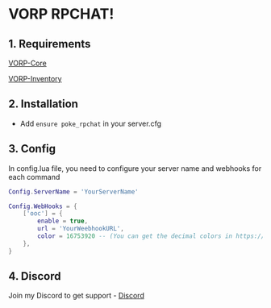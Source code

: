 # VORP RPCHAT!

## 1. Requirements

[VORP-Core](https://github.com/VORPCORE/VORP-Core)

[VORP-Inventory](https://github.com/VORPCORE/VORP-Inventory)

## 2. Installation
- Add ```ensure poke_rpchat``` in your server.cfg

## 3. Config

In config.lua file, you need to configure your server name and webhooks for each command

```lua
Config.ServerName = 'YourServerName'

Config.WebHooks = {
    ['ooc'] = {
        enable = true,
        url = 'YourWeebhookURL',
        color = 16753920 -- (You can get the decimal colors in https://www.mathsisfun.com/hexadecimal-decimal-colors.html)
    },
}
```

## 4. Discord

Join my Discord to get support - [Discord](https://discord.gg/AyfEp8hRUD)
